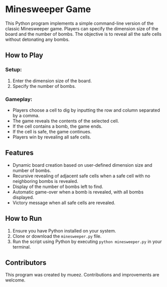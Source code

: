 # Minesweeper Game

This Python program implements a simple command-line version of the classic Minesweeper game. Players can specify the dimension size of the board and the number of bombs. The objective is to reveal all the safe cells without detonating any bombs.

## How to Play

### Setup:

1. Enter the dimension size of the board.
2. Specify the number of bombs.

### Gameplay:

- Players choose a cell to dig by inputting the row and column separated by a comma.
- The game reveals the contents of the selected cell.
- If the cell contains a bomb, the game ends.
- If the cell is safe, the game continues.
- Players win by revealing all safe cells.

## Features

- Dynamic board creation based on user-defined dimension size and number of bombs.
- Recursive revealing of adjacent safe cells when a safe cell with no neighboring bombs is revealed.
- Display of the number of bombs left to find.
- Automatic game-over when a bomb is revealed, with all bombs displayed.
- Victory message when all safe cells are revealed.

## How to Run

1. Ensure you have Python installed on your system.
2. Clone or download the `minesweeper.py` file.
3. Run the script using Python by executing `python minesweeper.py` in your terminal.

## Contributors

This program was created by mueez. Contributions and improvements are welcome.

